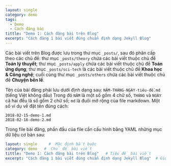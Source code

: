 ```yaml
---
layout: single
category: demo
tags: 
  - Demo
  - Cách đăng bài 
tittle: "Demo 1: Cách đăng bài trên Blog"
excerpt: "Cách đăng 1 bài viết đúng chuẩn định dạng Jekyll Blog" 
---
```


Các bài viết trên Blog được lưu trong thư mục `_posts/`, sau đó phân cấp theo các chủ đề: thư mục `_posts/theory` chứa các bài viết thuộc chủ đề **Toán lý thuyết**; thư mục `_posts/apply` chứa các bài viết thuộc chủ đề **Toán ứng dụng**; thư mục `_posts/sci-tech` là các bài viết thuộc chủ đề **Khoa học & Công nghệ**; cuối cùng thư mục `_posts/others` chứa các bài viết thuộc chủ đề **Chuyện bên lề**.

Tên của bài đăng phải lưu dưới định dạng sau: `NĂM-THÁNG-NGÀY-tiêu-đề.md` (tiếng Việt không dấu)
Trong đó `NĂM` là một số gồm 4 chữ số, `THÁNG` và `NGÀY` cả hai đều là số gồm 2 chữ số; `md` là đuôi mở rộng của file markdown.
Một số ví dụ về đặt tên đúng cách:

```
2018-02-15-demo-1.md
2018-02-16-demo-2.md
```

Trong file bài đăng, phần đầu của file cần cấu hình bằng YAML những mục dữ liệu cơ bản sau:

```YAML
layout: single     #  Mặc định bắt buộc 
category: demo   #  Chủ đề bài viết
tittle: "Demo 1: Cách đăng bài trên Blog"   # Tiêu đề bài viết
excerpt: "Cách đăng 1 bài viết đúng chuẩn định dạng Jekyll Blog"  # Giới thiệu/Trích đoạn bài viết (nên có)
```

